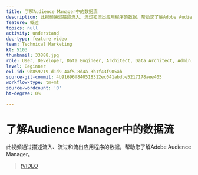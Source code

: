 ```yaml
---
title: 了解Audience Manager中的数据流
description: 此视频通过描述流入、流过和流出应用程序的数据，帮助您了解Adobe Audience Manager。
feature: 概述
topics: null
activity: understand
doc-type: feature video
team: Technical Marketing
kt: 5103
thumbnail: 33888.jpg
role: User, Developer, Data Engineer, Architect, Data Architect, Admin, Leader
level: Beginner
exl-id: 9b859219-d1d9-4af5-8d4a-3b1f43f905ab
source-git-commit: 4b91696f840518312ec041abdbe5217178aee405
workflow-type: tm+mt
source-wordcount: '0'
ht-degree: 0%

---
```


# 了解Audience Manager中的数据流

此视频通过描述流入、流过和流出应用程序的数据，帮助您了解Adobe Audience Manager。

>[!VIDEO](https://video.tv.adobe.com/v/33888/?quality=12)
